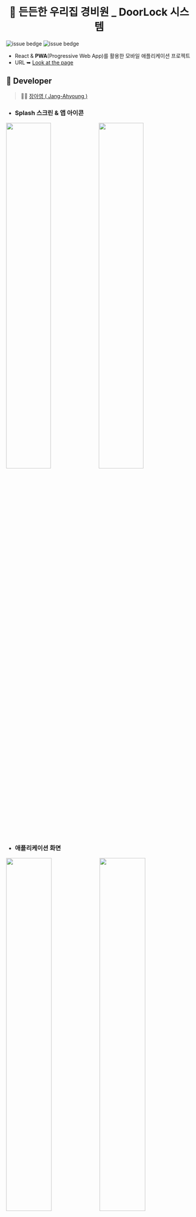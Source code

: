 <h1 align="center"> 👮‍ 든든한 우리집 경비원 _  DoorLock 시스템   </h2>

![issue bedge](https://img.shields.io/badge/react-v%2017.0.2-blue)
![issue bedge](https://img.shields.io/badge/yarn-v%201.22.10-yellow)

- React & <b>PWA</b>(Progressive Web App)를 활용한 모바일 애플리케이션 프로젝트<br />
-  URL ➥ [Look at the page](https://secure-door-lock.netlify.app/)


## 📜 Developer
 > 🎄👋 [장아영 ( Jang-Ahyoung ) ](https://github.com/Jang-Ahyoung)


- <h3>Splash 스크린 & 앱 아이콘</h3>
<div>
  <img src="https://user-images.githubusercontent.com/71692593/130714888-891d11fe-035a-4cb7-bf1b-ca6792c7314c.png" width=49%> </img>
  <img src="https://user-images.githubusercontent.com/71692593/130782268-0fdbd5e5-2329-4dc3-b231-2700b44646af.png" width=49% align=top> </img>
</div>
<br/>

- <h3>애플리케이션 화면</h3>
<img src="https://user-images.githubusercontent.com/71692593/130784350-5402e66a-6af2-45e4-b30a-dc7c5e250118.gif" width="49.5%"/> </img> 
<img src="https://user-images.githubusercontent.com/71692593/130718221-0c1e3536-cd7f-433e-aa61-37e29214820c.gif" width="49.5%"> </img>

<br/>


## 기술 스택 (front-end)

- [React](https://reactjs.org)
- [Material-Icon](https://material-ui.com)
- [PWA (Progressive Web App)](https://github.com/pwa-builder/pwabuilder-web/blob/V2/src/assets/next-steps.md)
- Postcss
- Javascript

<br/>

## Quick Start

```
    $ git clone https://github.com/Jang-Ahyoung/Door-Lock-App.git
    $ yarn
    $ yarn start
```

